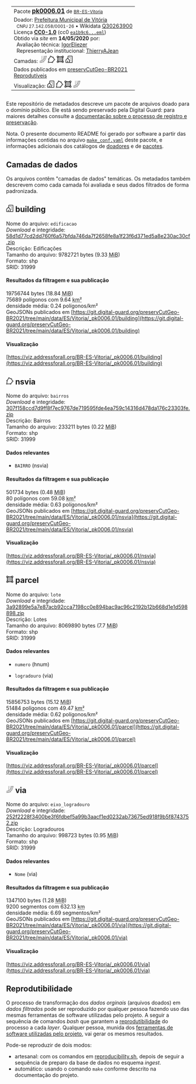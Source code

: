 <aside>
<table align="right" style="padding: 1em">
<tr><td>Pacote <a target="_git" title="link canônico para o git deste pacote" href="https://git.digital-guard.org/preserv-BR/blob/main/data/ES/Vitoria/_pk0006.01"><big><b>pk0006.01</b></big></a> de <small><a target="_osmcodes" title="Jurisdição" href="https://osm.codes/BR-ES-Vitoria">BR-ES-Vitoria</a></small>
</td></tr>
<tr><td>
Doador: <a rel="external" target="_doador" href="https://www.vitoria.es.gov.br/">Prefeitura Municipal de Vitória</a>
<br/>&nbsp; <small>CNPJ 27.142.058/0001-26</small> • Wikidata <a rel="external" target="_doador" title="link descritor Wikidata do doador" href="https://www.wikidata.org/wiki/Q30263900">Q30263900</a></small><br/>
Licença <a rel="external" target="_doador" href="https://creativecommons.org/publicdomain/zero/1.0/"><b>CC0-1.0</b></a> (cc0 <a title="SHA256 ea1b9c60680466bc015231fa9438a64704ecb3bd24875b47af3736eace3e9b44.eml" href="http://dl.digital-guard.org/ea1b9c60680466bc015231fa9438a64704ecb3bd24875b47af3736eace3e9b44.eml"><code>ea1b9c6...eml</code></a>)<br/>
Obtido via <i>site</i> em <b>14/05/2020</b> por:
<br/>&nbsp; Avaliação técnica: <a rel="external" target="_gitPerson" title="usuário Git" href="https://github.com/IgorEliezer">IgorEliezer</a>
<br/>&nbsp; Representação institucional: <a rel="external" target="_gitPerson" title="usuário Git" href="https://github.com/ThierryAJean">ThierryAJean</a><br/>
</td></tr>
<tr><td>Camadas: <a title="via" href="#-via"><img src="https://raw.githubusercontent.com/digital-guard/preserv/main/docs/assets/layerIcon-via.png" alt="via" width="20"/></a> <a title="nsvia" href="#-nsvia"><img src="https://raw.githubusercontent.com/digital-guard/preserv/main/docs/assets/layerIcon-nsvia.png" alt="nsvia" width="20"/></a> <a title="parcel" href="#-parcel"><img src="https://raw.githubusercontent.com/digital-guard/preserv/main/docs/assets/layerIcon-parcel.png" alt="parcel" width="20"/></a> <a title="building" href="#-building"><img src="https://raw.githubusercontent.com/digital-guard/preserv/main/docs/assets/layerIcon-building.png" alt="building" width="20"/></a> </td></tr>
<tr><td>Dados publicados em <a href="https://git.digital-guard.org/preservCutGeo-BR2021/tree/main/data/ES/Vitoria/_pk0006.01">preservCutGeo-BR2021</a><br/><a href="#reprodutibilidade">Reprodutíveis</a></td></tr>
<tr><td>Visualização: <a title="building" href="https://viz.addressforall.org/BR-ES-Vitoria/_pk0006.01/building"><img src="https://raw.githubusercontent.com/digital-guard/preserv/main/docs/assets/layerIcon-building.png" alt="building" width="20"/></a> <a title="nsvia" href="https://viz.addressforall.org/BR-ES-Vitoria/_pk0006.01/nsvia"><img src="https://raw.githubusercontent.com/digital-guard/preserv/main/docs/assets/layerIcon-nsvia.png" alt="nsvia" width="20"/></a> <a title="parcel" href="https://viz.addressforall.org/BR-ES-Vitoria/_pk0006.01/parcel"><img src="https://raw.githubusercontent.com/digital-guard/preserv/main/docs/assets/layerIcon-parcel.png" alt="parcel" width="20"/></a> <a title="via" href="https://viz.addressforall.org/BR-ES-Vitoria/_pk0006.01/via"><img src="https://raw.githubusercontent.com/digital-guard/preserv/main/docs/assets/layerIcon-via.png" alt="via" width="20"/></a> </td></tr>
</table>
</aside>

<section>

Este repositório de metadados descreve um pacote de arquivos doado para o domínio público. Ele está sendo preservado pela Digital Guard: para maiores detalhes consulte a [documentação sobre o processo de registro e preservação](https://wiki.addressforall.org/doc/Documentação_Digital-guard).

Nota. O presente documento README foi gerado por software a partir das informações contidas no arquivo [`make_conf.yaml`](https://git.digital-guard.org/preserv-BR/blob/main/data/ES/Vitoria/_pk0006.01/make_conf.yaml) deste pacote, e informações adicionais dos catálogos de [doadores](https://git.digital-guard.org/preserv-BR/blob/main/data/donor.csv) e de [pacotes](https://git.digital-guard.org/preserv-BR/blob/main/data/donatedPack.csv).

# Camadas de dados

Os arquivos contêm "camadas de dados" temáticas. Os metadados também descrevem como cada camada foi avaliada e seus dados filtrados de forma padronizada.

## <img src="https://raw.githubusercontent.com/digital-guard/preserv/main/docs/assets/layerIcon-building.png" alt="building" width="20"/> building

Nome do arquivo: `edificacao`<br/>*Download* e integridade: [58d1d77cd2dd760f6a57bfda746da7f2658fe8a1f23f6d371ed5a8e230ac30cf.zip](http://dl.digital-guard.org/58d1d77cd2dd760f6a57bfda746da7f2658fe8a1f23f6d371ed5a8e230ac30cf.zip)<br/>Descrição: Edificações<br/>Tamanho do arquivo: 9782721 bytes (9.33 <abbr title="mebibyte">MiB</abbr>)<br/>Formato: shp<br/>SRID: 31999

#### Resultados da filtragem e sua publicação
19756744 bytes (18.84 <abbr title="mebibyte">MiB</abbr>)<br/>75689 polígonos com 9.64 <abbr title="quilômetros quadrados">km²</abbr><br/>densidade média: 0.24 polígonos/km²<br/>GeoJSONs publicados em [https://git.digital-guard.org/preservCutGeo-BR2021/tree/main/data/ES/Vitoria/_pk0006.01/building](https://git.digital-guard.org/preservCutGeo-BR2021/tree/main/data/ES/Vitoria/_pk0006.01/building)

#### Visualização
[https://viz.addressforall.org/BR-ES-Vitoria/_pk0006.01/building](https://viz.addressforall.org/BR-ES-Vitoria/_pk0006.01/building)
## <img src="https://raw.githubusercontent.com/digital-guard/preserv/main/docs/assets/layerIcon-nsvia.png" alt="nsvia" width="20"/> nsvia

Nome do arquivo: `bairros`<br/>*Download* e integridade: [307f158ccd7d9ff8f7ec9767de719595fde4ea759c14316d478da176c23303fe.zip](http://dl.digital-guard.org/307f158ccd7d9ff8f7ec9767de719595fde4ea759c14316d478da176c23303fe.zip)<br/>Descrição: Bairros<br/>Tamanho do arquivo: 233211 bytes (0.22 <abbr title="mebibyte">MiB</abbr>)<br/>Formato: shp<br/>SRID: 31999

#### Dados relevantes
* `BAIRRO` (nsvia)

#### Resultados da filtragem e sua publicação
501734 bytes (0.48 <abbr title="mebibyte">MiB</abbr>)<br/>80 polígonos com 59.08 <abbr title="quilômetros quadrados">km²</abbr><br/>densidade média: 0.63 polígonos/km²<br/>GeoJSONs publicados em [https://git.digital-guard.org/preservCutGeo-BR2021/tree/main/data/ES/Vitoria/_pk0006.01/nsvia](https://git.digital-guard.org/preservCutGeo-BR2021/tree/main/data/ES/Vitoria/_pk0006.01/nsvia)

#### Visualização
[https://viz.addressforall.org/BR-ES-Vitoria/_pk0006.01/nsvia](https://viz.addressforall.org/BR-ES-Vitoria/_pk0006.01/nsvia)
## <img src="https://raw.githubusercontent.com/digital-guard/preserv/main/docs/assets/layerIcon-parcel.png" alt="parcel" width="20"/> parcel

Nome do arquivo: `lote`<br/>*Download* e integridade: [3a92899e5a7e87acb92cca7198cc0e894bac9ac96c2192b12b668d1e1d598898.zip](http://dl.digital-guard.org/3a92899e5a7e87acb92cca7198cc0e894bac9ac96c2192b12b668d1e1d598898.zip)<br/>Descrição: Lotes<br/>Tamanho do arquivo: 8069890 bytes (7.7 <abbr title="mebibyte">MiB</abbr>)<br/>Formato: shp<br/>SRID: 31999

#### Dados relevantes
* `numero` (hnum)

* `logradouro` (via)

#### Resultados da filtragem e sua publicação
15856753 bytes (15.12 <abbr title="mebibyte">MiB</abbr>)<br/>51484 polígonos com 49.47 <abbr title="quilômetros quadrados">km²</abbr><br/>densidade média: 0.62 polígonos/km²<br/>GeoJSONs publicados em [https://git.digital-guard.org/preservCutGeo-BR2021/tree/main/data/ES/Vitoria/_pk0006.01/parcel](https://git.digital-guard.org/preservCutGeo-BR2021/tree/main/data/ES/Vitoria/_pk0006.01/parcel)

#### Visualização
[https://viz.addressforall.org/BR-ES-Vitoria/_pk0006.01/parcel](https://viz.addressforall.org/BR-ES-Vitoria/_pk0006.01/parcel)
## <img src="https://raw.githubusercontent.com/digital-guard/preserv/main/docs/assets/layerIcon-via.png" alt="via" width="20"/> via

Nome do arquivo: `eixo_logradouro`<br/>*Download* e integridade: [252f2228f3400be3f6fdbef5a99b3aacf1ed0232ab73675ed918f9b5f8743752.zip](http://dl.digital-guard.org/252f2228f3400be3f6fdbef5a99b3aacf1ed0232ab73675ed918f9b5f8743752.zip)<br/>Descrição: Logradouros<br/>Tamanho do arquivo: 998723 bytes (0.95 <abbr title="mebibyte">MiB</abbr>)<br/>Formato: shp<br/>SRID: 31999

#### Dados relevantes
* `Nome` (via)

#### Resultados da filtragem e sua publicação
1347100 bytes (1.28 <abbr title="mebibyte">MiB</abbr>)<br/>9200 segmentos com 632.13 <abbr title="quilômetros">km</abbr><br/>densidade média: 6.69 segmentos/km²<br/>GeoJSONs publicados em [https://git.digital-guard.org/preservCutGeo-BR2021/tree/main/data/ES/Vitoria/_pk0006.01/via](https://git.digital-guard.org/preservCutGeo-BR2021/tree/main/data/ES/Vitoria/_pk0006.01/via)

#### Visualização
[https://viz.addressforall.org/BR-ES-Vitoria/_pk0006.01/via](https://viz.addressforall.org/BR-ES-Vitoria/_pk0006.01/via)

</section>
<section>

# Reprodutibilidade

O processo de transformação dos *dados orginais* (arquivos doados) em *dados filtrados* pode ser reproduzido por qualquer pessoa fazendo uso das mesmas ferramentas de software utilizadas pelo projeto. A seguir a sequência de comandos *bash* que garantem a [reprodutibilidade](https://en.wikipedia.org/wiki/Reproducibility) do processo a cada *layer*. Qualquer pessoa, munida dos [ferramentas de software utilizadas pelo projeto](https://git.AddressForAll.org/suporte/blob/master/docs/pt/infra.md#ambientes-e-ferramentas-de-uso-geral), vai gerar os mesmos resultados.

Pode-se reproduzir de dois modos:
* artesanal: com os comandos em [reproducibility.sh](https://git.digital-guard.org/preserv-BR/blob/main/data/ES/Vitoria/_pk0006.01/reproducibility.sh), depois de seguir a sequência de preparo da base de dados no esquema *ingest*.
* automático: usando o comando `make` conforme descrito na documentação do projeto.

</section>

